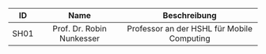 | ID| Name| Beschreibung |
| ------------- |:-------------:| :---------:|
| SH01| Prof. Dr. Robin Nunkesser | Professor an der HSHL für Mobile Computing |
